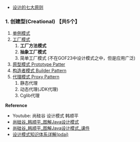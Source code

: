 
* [设计的七大原则](docs/设计的七大原则.md)

### 1. 创建型(Creational) 【共5个】
1. [单例模式](docs/01.Singleton.单例模式.md)
2. [工厂模式](docs/02.FactoryMethod.工厂模式.md)
   1. **工厂方法模式**
   2. **抽象工厂模式**
   3. 简单工厂模式 (不在GOF23中设计模式之中，但是应用广泛)
3. [原型模式 Prototype Patter](docs/03.Prototype.原型模式.md)
4. [构造者模式 Builder Pattern](docs/04.BuilderPattern.建造者模式.md)
5. [代理模式 Proxy Pattern](docs/05.ProxyPattern.代理模式.md)
   1. 静态代理
   2. 动态代理(JDK代理)
   3. Cglib代理

**Reference**
* Youtube: 尚硅谷 设计模式 韩顺平
* [尚硅谷_韩顺平_图解Java设计模式](docs/尚硅谷_韩顺平_图解Java设计模式.pdf)
* [尚硅谷_韩顺平_图解Java设计模式_课件](docs/尚硅谷_韩顺平_图解Java设计模式_课件.pdf)
* [设计模式知识体系详解(pdai)](https://pdai.tech/md/dev-spec/pattern/1_overview.html)